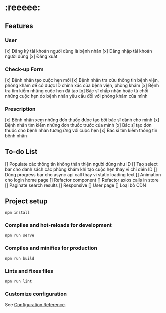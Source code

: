 # :reeeee: 

## Features

### User
[x] Đăng ký tài khoản người dùng là bệnh nhân
[x] Đăng nhập tài khoản người dùng
[x] Đăng xuất

### Check-up Form
[x] Bệnh nhân tạo cuộc hẹn mới
[x] Bệnh nhân tra cứu thông tin bệnh viện, phòng khám để có được ID chính xác của bệnh viện, phòng khám
[x] Bệnh tra tìm kiếm những cuộc hẹn đã tạo
[x] Bác sĩ chấp nhận hoặc từ chối những cuộc hẹn do bệnh nhân yêu cầu đối với phòng khám của mình

### Prescription
[x] Bệnh nhân xem những đơn thuốc được tạo bởi bác sĩ dành cho mình
[x] Bệnh nhân tìm kiếm những đơn thuốc trước của mình
[x] Bác sĩ tạo đơn thuốc cho bệnh nhân tương ứng với cuộc hẹn 
[x] Bác sĩ tìm kiếm thông tin bệnh nhân

## To-do List
[] Populate các thông tin không thân thiện người dùng như ID
[] Tạo select bar cho danh sách các phòng khám khi tạo cuộc hẹn thay vì chỉ điền ID 
[] Dùng progress bar cho async api call thay vì static loading text
[] Animation cho login home page
[] Refactor component
[] Refactor axios calls in store
[] Paginate search results
[] Responsive
[] User page
[] Loại bỏ CDN

## Project setup
```
npm install
```

### Compiles and hot-reloads for development
```
npm run serve
```

### Compiles and minifies for production
```
npm run build
```

### Lints and fixes files
```
npm run lint
```

### Customize configuration
See [Configuration Reference](https://cli.vuejs.org/config/).


